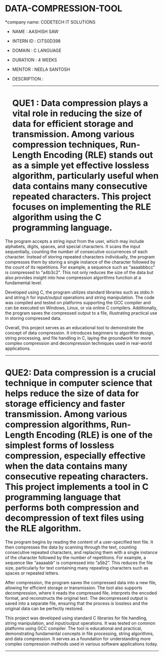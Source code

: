 # DATA-COMPRESSION-TOOL

*company name: CODETECH IT SOLUTIONS 
* NAME : AASHISH SAW
* INTERN ID : CITS0D398
* DOMAIN : C LANGUAGE
* DURATION : 4 WEEKS
* MENTOR : NEELA SANTOSH 
* DESCRIPTION :

  ----------------------------------------------------------------------------------------------------------------------------------------------------------------------------------------------------------------

  # QUE1 : Data compression plays a vital role in reducing the size of data for efficient storage and transmission. Among various compression techniques, Run-Length Encoding (RLE) stands out as a simple yet effective lossless algorithm, particularly useful when data contains many consecutive repeated characters. This project focuses on implementing the RLE algorithm using the C programming language.

The program accepts a string input from the user, which may include alphabets, digits, spaces, and special characters. It scans the input sequentially, counting the number of consecutive occurrences of each character. Instead of storing repeated characters individually, the program compresses them by storing a single instance of the character followed by the count of its repetitions. For example, a sequence such as “aaaabbbcc” is compressed to “a4b3c2”. This not only reduces the size of the data but also provides insight into how compression algorithms function at a fundamental level.

Developed using C, the program utilizes standard libraries such as stdio.h and string.h for input/output operations and string manipulation. The code was compiled and tested on platforms supporting the GCC compiler and can be executed on Windows, Linux, or via online C compilers. Additionally, the program saves the compressed output to a file, illustrating practical use in storing compressed data.

Overall, this project serves as an educational tool to demonstrate the concept of data compression. It introduces beginners to algorithm design, string processing, and file handling in C, laying the groundwork for more complex compression and decompression techniques used in real-world applications.

-------------------------------------------------------------------------------------------------------------------------------------------------------------------------------------------------------------------

# QUE2: Data compression is a crucial technique in computer science that helps reduce the size of data for storage efficiency and faster transmission. Among various compression algorithms, Run-Length Encoding (RLE) is one of the simplest forms of lossless compression, especially effective when the data contains many consecutive repeating characters. This project implements a tool in C programming language that performs both compression and decompression of text files using the RLE algorithm.

The program begins by reading the content of a user-specified text file. It then compresses the data by scanning through the text, counting consecutive repeated characters, and replacing them with a single instance of the character followed by the number of repetitions. For example, a sequence like “aaaaabb” is compressed into “a5b2”. This reduces the file size, particularly for text containing many repeating characters such as spaces or repeated letters.

After compression, the program saves the compressed data into a new file, allowing for efficient storage or transmission. The tool also supports decompression, where it reads the compressed file, interprets the encoded format, and reconstructs the original text. The decompressed output is saved into a separate file, ensuring that the process is lossless and the original data can be perfectly restored.

This project was developed using standard C libraries for file handling, string manipulation, and input/output operations. It was tested on common platforms using GCC compiler. The tool is educational and practical, demonstrating fundamental concepts in file processing, string algorithms, and data compression. It serves as a foundation for understanding more complex compression methods used in various software applications today.

---------------------------------------------------------------------------------------------------------------------------------------------------------------------------------------------------------------------

